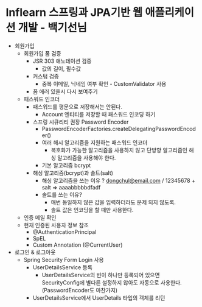 # Inflearn 스프링과 JPA기반 웹 애플리케이션 개발 - 백기선님

* 회원가입
    * 회원가입 폼 검증
        * JSR 303 애노테이션 검증
            * 값의 길이, 필수값
        * 커스텀 검증
            * 중복 이메일, 닉네임 여부 확인 - CustomValidator 사용
        * 폼 에러 있을시 다시 보여주기 
    * 패스워드 인코더
        * 패스워드를 평문으로 저장해서는 안된다. 
            * Account 엔티티를 저장할 때 패스워드 인코딩 하기
        * 스프링 시큐리티 권장 Password Encoder
            * PasswordEncoderFactories.createDelegatingPasswordEncoder()
            * 여러 해시 알고리즘을 지원하는 패스워드 인코더
                * 복호화가 가능한 알고리즘을 사용하지 않고 단방향 알고리즘인 해싱 알고리즘을 사용해야 한다.
            * 기본 알고리즘 bcrypt
        * 해싱 알고리즘(bcrypt)과 솔트(salt)
            * 해싱 알고리즘을 쓰는 이유 ? dongchul@email.com / 12345678 + salt => aaaabbbbbdfadf
            * 솔트를 쓰는 이유?
                * 매번 동일하지 않은 값을 입력하더라도 문제 되지 않도록. 
                * 솔트 값은 인코딩을 할 때만 사용한다.
    * 인증 메일 확인
    * 현재 인증된 사용자 정보 참조
        * @AuthenticationPrincipal
        * SpEL
        * Custom Annotation (@CurrentUser)
* 로그인 & 로그아웃
    * Spring Security Form Login 사용
        * UserDetailsService 등록
            * UserDetailsService의 빈이 하나만 등록되어 있으면 SecurityConfig에 별다른 설정하지 않아도 자동으로 사용한다.(PasswordEncoder도 마찬가지)
        * UserDetailsService에서 UserDetails 타입의 객체를 리턴
            
